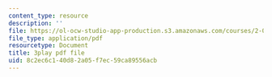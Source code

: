 ```yaml
---
content_type: resource
description: ''
file: https://ol-ocw-studio-app-production.s3.amazonaws.com/courses/2-003sc-engineering-dynamics-fall-2011/8c2ec6c140d82a05f7ec59ca89556acb_p9DHjoLS3GA.pdf
file_type: application/pdf
resourcetype: Document
title: 3play pdf file
uid: 8c2ec6c1-40d8-2a05-f7ec-59ca89556acb
---
```

